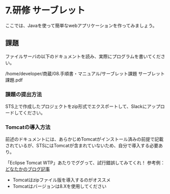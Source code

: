 # 7.研修 サーブレット

ここでは、Javaを使って簡単なwebアプリケーションを作ってみましょう。

## 課題
ファイルサーバの以下のドキュメントを読み、実際にプログラムを書いてください。

/home/developer/商蔵/08.手順書・マニュアル/サーブレット課題
サーブレット課題.pdf

### 課題の提出方法
STS上で作成したプロジェクトをzip形式でエクスポートして、Slackにアップロードしてください。

### Tomcatの導入方法
前述のドキュメントには、あらかじめTomcatがインストール済みの前提で記載されているが、STSにはTomcatが含まれていないため、自分で導入する必要あり。

「Eclipse Tomcat WTP」あたりでググって、試行錯誤してみてくれ！
参考例：
[どなたかのブログ記事](http://homepage1.nifty.com/y-osumi/works/code/eclipse/)

- Tomcatはzipファイル版を導入するのがオススメ
- Tomcatはバージョンは8.Xを使用してください